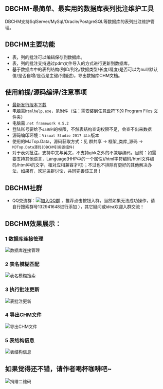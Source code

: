 ## DBCHM-最简单、最实用的数据库表列批注维护工具

DBCHM支持SqlServer/MySql/Oracle/PostgreSQL等数据库的表列批注维护管理。

## DBCHM主要功能
- 表，列的批注可以编辑保存到数据库。
- 表，列的批注支持通过pdm文件导入的方式进行更新到数据库。
- 基于数据库中的表列结构(列ID/列名/数据类型/长度/精度/是否可以为null/默认值/是否自增/是否是主键/列描述)，导出数据库CHM文档。
## 使用前提/源码编译/注意事项
- [最新发行版本下载](https://gitee.com/lztkdr/DBCHM/releases)
- 电脑需`htmlhelp.exe`，[见附件](https://gitee.com/lztkdr/DBCHM/attach_files)（注：需安装到任意盘符下的 Program Files 文件夹）
- 电脑需`.net framework 4.5.2`
- 登陆账号要给予`sa级别`的权限，不然表结构查询权限不足，会查不出来数据
- 源码编印环境：`Visual Studio 2017 以上`版本
- 使用的MJTop.Data，源码获取方式：见 群共享 → 框架_类库_源码 → `MJTop.Data源码(DBCHM引用该组件)` 
- 对于表列批注，支持中文与英文，不支持gbk之外的不兼容编码。目前：如需要支持其他语言，Language(HHP中的一个属性)/html字符编码/html文件编码/html中的文字，相对应相兼容才可)；不过也不排除有更好的其他解决办法，如果有，欢迎进群讨论，共同完善该工具！

## DBCHM社群
- QQ交流群：[![加入QQ群](https://img.shields.io/badge/QQ群-132941648-blue.svg)](http://shang.qq.com/wpa/qunwpa?idkey=43619cbe3b2a10ded01b5354ac6928b30cc91bda45176f89a191796b7a7c0e26) ，推荐点击按钮入群，当然如果无法成功操作，请自行搜索群号132941648进行添加 ），其它疑问或idea欢迎入群交流！



DBCHM效果展示：
------------------------
### 1 数据库连接管理
![数据库连接管理](https://gitee.com/lztkdr/DBCHM/raw/master/DBChm/Images/DBCHM001.png)

### 2 表名模糊匹配
![表名模糊搜索](https://gitee.com/lztkdr/DBCHM/raw/master/DBChm/Images/DBCHM002.png)

### 3 执行批注更新
![表批注更新](https://gitee.com/lztkdr/DBCHM/raw/master/DBChm/Images/DBCHM003.png)

### 4 导出CHM文件
![导出CHM文件](https://gitee.com/lztkdr/DBCHM/raw/master/DBChm/Images/DBCHM004.png)

### 5 表结构信息
![表结构信息](https://gitee.com/lztkdr/DBCHM/raw/master/DBChm/Images/DBCHM005.png)


## 如果觉得还不错，请作者喝杯咖啡吧~
![捐赠二维码](https://gitee.com/lztkdr/DBCHM/raw/master/DBChm/Images/donate_qrcode.png)